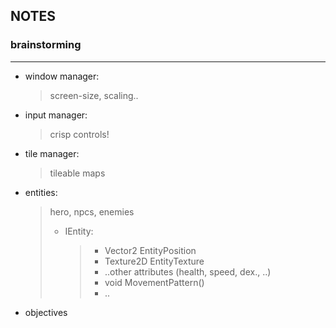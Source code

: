 ## NOTES


### brainstorming  
---  

- window manager:
  > screen-size, scaling..  

- input manager:  
  > crisp controls!  

- tile manager:  
  > tileable maps  

- entities:  
  > hero, npcs, enemies   
  > - IEntity:
  >   > - Vector2 EntityPosition  
  >   > - Texture2D EntityTexture  
  >   > - ..other attributes (health, speed, dex., ..)  
  >   > - void MovementPattern()  
  >   > - ..  

- objectives
